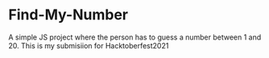 # Find-My-Number
A simple JS project where the person has to guess a number between 1 and 20.
This is my submisiion for Hacktoberfest2021
